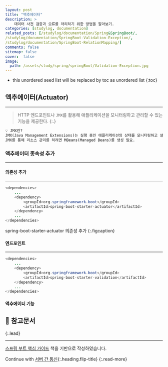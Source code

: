 ```yaml
---
layout: post
title: "액추에이터"
description: >
    데이터 사전 검증과 오류를 처리하기 위한 방법을 알아보기.
categories: [studylog, documentation]
related_posts: [/studylog/documentation/Spring&SpringBoot/, 
/studylog/documentation/SpringBoot-Validation-Exception/,
/studylog/documentation/SpringBoot-RelationMapping/]
comments: false
sitemap: false
cover:  false
image: 
  path: /assets/study/spring/springBoot/Validation-Exception.jpg
---
```


* this unordered seed list will be replaced by toc as unordered list 
{:toc}

## 액추에이터(Actuator)
<hr>

> HTTP 엔드포인트나 `JMX`를 활용해 애플리케이션을 모니터링하고 관리할 수 있는 기능을 제공한다.
{:.}

```md
💡 JMX란?
JMX(Java Management Extensions)는 실행 중인 애플리케이션의 상태를 모니터링하고 설정을 변경할 수 있게 해주는 API.
JMX를 통해 리소스 관리를 하려면 MBeans(Managed Beans)를 생성 필요.
```

### 액추에이터 종속성 추가 
<hr>

> 

#### 의존성 추가 
<hr>

> 

```java
<dependencies>
    ...
    <dependency>
        <groupId>org.springframework.boot</groupId>
        <artifactId>spring-boot-starter-actuator</artifactId>
    </dependency>
    ...
</dependencies>
```
spring-boot-starter-actuator 의존성 추가
{:.figcaption}

#### 엔드포인트
<hr>

> 

```java
<dependencies>
    ...
    <dependency>
        <groupId>org.springframework.boot</groupId>
        <artifactId>spring-boot-starter-validation</artifactId>
    </dependency>
    ...
</dependencies>
```

#### 액추에이터 기능



## 📄 참고문서
{:.lead}
<hr>
<a href="https://www.aladin.co.kr/shop/wproduct.aspx?ItemId=296591989">스프링 부트 핵심 가이드</a> 책을 기반으로 작성하였습니다.

Continue with [서버 간 통신](2024-06-05-SpringBoot-S2S.md){:.heading.flip-title}
{:.read-more}